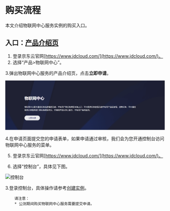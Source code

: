 # 购买流程

本文介绍物联网中心服务实例的购买入口。

## 入口：[产品介绍页](https://www.jdcloud.com/products/mongodb)
1. 登录京东云官网[https://www.jdcloud.com/](https://www.jdcloud.com/)。
2. 选择“产品>物联网中心”。

3.弹出物联网中心服务的产品介绍页，点击**立即申请**。

![Hub-buy](../../../../image/IoT/IoT-Hub/iothub-007.png)

4.在申请页面提交您的申请表单，如果申请通过审核，我们会为您开通控制台访问物联网中心服务的菜单。

5. 登录京东云官网[https://www.jdcloud.com/](https://www.jdcloud.com/)。

6. 选择“控制台”，具体见下图。

![控制台](https://github.com/jdcloudcom/cn/blob/master/image/mongodb/console-buy.png)

3.登录控制台，具体操作请参考[创建实例](../Getting-Started/Create-Instance.md)。

		请注意：
		* 公测期间购买物联网中心服务需要提交申请。

